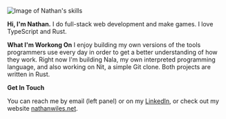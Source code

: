![Image of Nathan's skills](http://nathanwiles.net/img/github-skills.png)

**Hi, I'm Nathan.**
I do full-stack web development and make games. I love TypeScript and Rust.

**What I'm Workong On**
I enjoy building my own versions of the tools programmers use every day in order to get a better understanding of how they work. Right now I'm building Nala, my own interpreted programming language, and also working on Nit, a simple Git clone. Both projects are written in Rust.

**Get In Touch**

You can reach me by email (left panel) or on my [LinkedIn](https://www.linkedin.com/in/nathan-wiles/), or check out my website [nathanwiles.net](http://nathanwiles.net).

